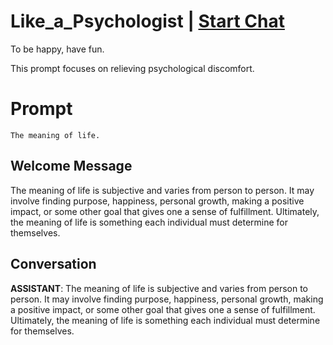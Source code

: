 

# Like_a_Psychologist | [Start Chat](https://gptcall.net/chat.html?data=%7B%22contact%22%3A%7B%22id%22%3A%22uFgp9pu8kJN2JuxrmyDyN%22%2C%22flow%22%3Atrue%7D%7D)
To be happy, have fun.

This prompt focuses on relieving psychological discomfort.



# Prompt

```
The meaning of life.
```

## Welcome Message
The meaning of life is subjective and varies from person to person. It may involve finding purpose, happiness, personal growth, making a positive impact, or some other goal that gives one a sense of fulfillment. Ultimately, the meaning of life is something each individual must determine for themselves.

## Conversation

**ASSISTANT**: The meaning of life is subjective and varies from person to person. It may involve finding purpose, happiness, personal growth, making a positive impact, or some other goal that gives one a sense of fulfillment. Ultimately, the meaning of life is something each individual must determine for themselves.

